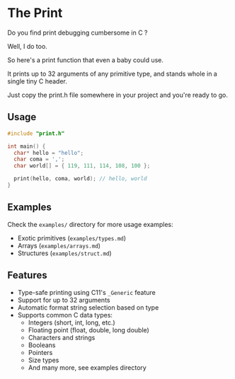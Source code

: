 # The Print

Do you find print debugging cumbersome in C ?

Well, I do too.

So here's a print function that even a baby could use.

It prints up to 32 arguments of any primitive type, and stands whole in a single tiny C header.

Just copy the print.h file somewhere in your project and you're ready to go.

## Usage

```c
#include "print.h"

int main() {
  char* hello = "hello";
  char coma = ',';
  char world[] = { 119, 111, 114, 108, 100 };

  print(hello, coma, world); // hello, world
}
```

## Examples

Check the `examples/` directory for more usage examples:
- Exotic primitives (`examples/types.md`)
- Arrays (`examples/arrays.md`)
- Structures (`examples/struct.md`)

## Features

- Type-safe printing using C11's `_Generic` feature
- Support for up to 32 arguments
- Automatic format string selection based on type
- Supports common C data types:
  - Integers (short, int, long, etc.)
  - Floating point (float, double, long double)
  - Characters and strings
  - Booleans
  - Pointers
  - Size types
  - And many more, see examples directory
